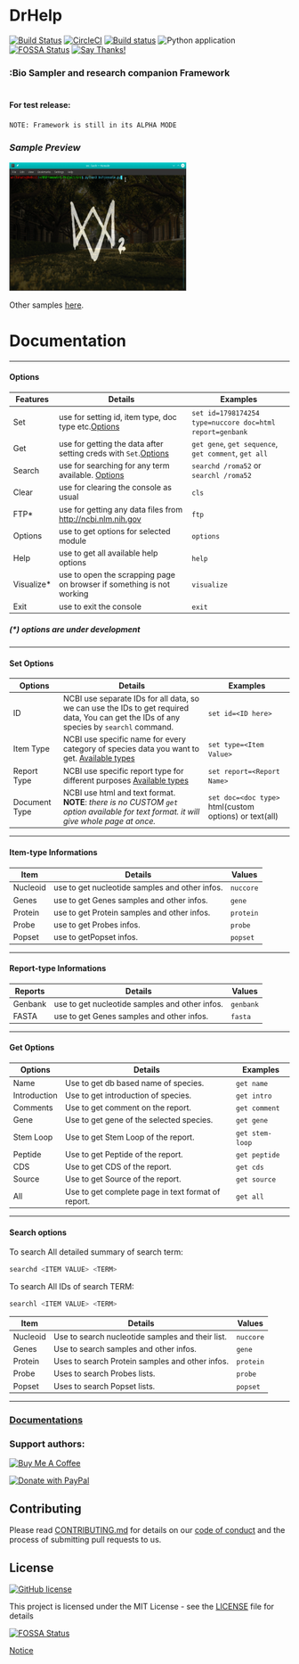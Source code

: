 # DrHelp

[![Build Status](https://travis-ci.com/StrinTH/DrHelp.svg?branch=master)](https://travis-ci.com/StrinTH/DrHelp)
[![CircleCI](https://circleci.com/gh/StrinTH/DrHelp/tree/master.svg?style=shield)](https://circleci.com/gh/StrinTH/DrHelp/tree/master)
[![Build status](https://ci.appveyor.com/api/projects/status/uipoli0a8hkmyo23/branch/master?svg=true)](https://ci.appveyor.com/project/0x0is1/DrHelp/branch/master) 
![Python application](https://github.com/StrinTH/DrHelp/workflows/Python%20application/badge.svg)
[![FOSSA Status](https://app.fossa.com/api/projects/git%2Bgithub.com%2FStrinTH%2FBSFramework.svg?type=shield)](https://app.fossa.com/projects/git%2Bgithub.com%2FStrinTH%2FBSFramework?ref=badge_shield)
[![Say Thanks!](https://img.shields.io/badge/Say%20Thanks-!-1EAEDB.svg)](https://saythanks.io/to/0x0is1off@gmail.com)
### :Bio Sampler and research companion Framework
# 
#### For test release:

```sh
NOTE: Framework is still in its ALPHA MODE
```
### ***Sample Preview***
<img src="assets/preview1.gif" alt="Preview-1" height = 230 width = 318>
<p>Other samples <a href="assets/">here</a>.</p>


# Documentation

***

#### Options

| Features | Details | Examples |
| ------ | ------ | ------ |
| Set | use for setting id, item type, doc type etc.<a href="#set_options">Options</a>  | ```set id=1798174254 type=nuccore doc=html report=genbank```|
| Get | use for getting the data after setting creds with ```Set```.<a href="#get_options">Options</a>|```get gene```, ```get sequence```, ```get comment```, ```get all``` |
| Search | use for searching for any term available. <a href="#search_options">Options</a>| ```searchd /roma52``` or ```searchl /roma52```|
| Clear | use for clearing the console as usual | ```cls```|
| FTP* | use for getting any data files from http://ncbi.nlm.nih.gov  | ```ftp```|
| Options | use to get options for selected module | ```options``` |
| Help | use to get all available help options | ```help``` |
| Visualize* | use to open the scrapping page on browser if something is not working | ```visualize``` |
| Exit | use to exit the console | ```exit``` |

##### (*) options are under development


***


#### Set Options

| Options | Details | Examples |
| ------ | ------ | ------ |
| ID | NCBI use separate IDs for all data, so we can use the IDs to get required data, You can get the IDs of any species by ```searchl``` command.  | ```set id=<ID here>```|
| Item Type | NCBI use specific name for every category of species data you want to get. <a href="#type">Available types</a> |```set type=<Item Value>```  |
| Report Type | NCBI use specific report type for different purposes <a href="#report">Available types</a> | ```set report=<Report Name>```|
| Document Type | NCBI use html and text format. **NOTE**: *there is no CUSTOM ```get``` option available for text format. it will give whole page at once.*  | ```set doc=<doc type>``` html(custom options) or text(all)|

***


#### Item-type Informations

| Item | Details | Values |
| ------ | ------ | ------ |
| Nucleoid |  use to get nucleotide samples and other infos. | ```nuccore```|
| Genes |  use to get Genes samples and other infos. | ```gene```|
| Protein |  use to get Protein samples and other infos. | ```protein```|
| Probe |  use to get Probes infos. | ```probe```|
| Popset |  use to getPopset infos. | ```popset```|


***



#### Report-type Informations

| Reports | Details | Values |
| ------ | ------ | ------ |
| Genbank |  use to get nucleotide samples and other infos. | ```genbank```|
| FASTA |  use to get Genes samples and other infos. | ```fasta```|

***


#### Get Options

| Options | Details | Examples |
| ------ | ------ | ------ |
| Name | Use to get db based name of species.  | ```get name```|
| Introduction | Use to get introduction of species. |```get intro```  |
| Comments | Use to get comment on the report.| ```get comment```|
| Gene | Use to get gene of the selected species.| ```get gene```|
| Stem Loop | Use to get Stem Loop of the report.| ```get stem-loop```|
| Peptide | Use to get Peptide of the report.| ```get peptide```|
| CDS |  Use to get CDS of the report.| ```get cds```|
| Source |  Use to get Source of the report.| ```get source```|
| All |  Use to get complete page in text format of report.| ```get all```|

***

#### Search options
To search All detailed summary of search term:
```sh
searchd <ITEM VALUE> <TERM>
```
To search All IDs of search TERM:
```sh
searchl <ITEM VALUE> <TERM>
```

| Item | Details | Values |
| ------ | ------ | ------ |
| Nucleoid |  Use to search nucleotide samples and their list. | ```nuccore``` |
| Genes |  Use to search samples and other infos. | ```gene```|
| Protein |  Uses to search Protein samples and other infos. | ```protein```|
| Probe |  Uses to search Probes lists. | ```probe```|
| Popset |  Uses to search Popset lists. | ```popset```|



***

### <a href = "Documentations/documentation.md">Documentations</a>

### **Support authors**:

</p><a href="https://www.buymeacoffee.com/6dciIwk" target="_blank"><img src="https://cdn.buymeacoffee.com/buttons/default-pink.png" alt="Buy Me A Coffee" height= 52 width = 218></a>

</p><a href="https://paypal.me/0x0is1?locale.x=en_GB" target="_blank"><img src="https://pluspng.com/img-png/-460.png" alt="Donate with PayPal" height= 52 width = 218></a>


## Contributing

Please read [CONTRIBUTING.md](CONTRIBUTING.md) for details on our [code of conduct](CODE_OF_CONDUCT.md) and the process of submitting pull requests to us.

## License 
[![GitHub license](https://img.shields.io/github/license/StrinTH/DrHelp)](https://github.com/StrinTH/DrHelp/blob/master/LICENSE)

This project is licensed under the MIT License - see the [LICENSE](LICENSE) file for details


[![FOSSA Status](https://app.fossa.io/api/projects/git%2Bgithub.com%2FStrinTH%2FBSFramework.svg?type=large)](https://app.fossa.io/projects/git%2Bgithub.com%2FStrinTH%2FBSFramework?ref=badge_large)

<a href="NOTICE.md">Notice</a>
